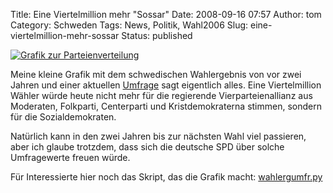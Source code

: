Title: Eine Viertelmillion mehr "Sossar"
Date: 2008-09-16 07:57
Author: tom
Category: Schweden
Tags: News, Politik, Wahl2006
Slug: eine-viertelmillion-mehr-sossar
Status: published

[![Grafik zur
Parteienverteilung](/pic/wahlergumfr.png "Grafik zur Parteienverteilung")](/pic/wahlergumfr_l.png)

Meine kleine Grafik mit dem schwedischen Wahlergebnis von vor zwei
Jahren und einer aktuellen
[Umfrage](http://www.dn.se/DNet/jsp/polopoly.jsp?d=1042&a=828663) sagt
eigentlich alles. Eine Viertelmillion Wähler würde heute nicht mehr für
die regierende Vierparteienallianz aus Moderaten, Folkparti, Centerparti
und Kristdemokraterna stimmen, sondern für die Sozialdemokraten.

Natürlich kann in den zwei Jahren bis zur nächsten Wahl viel passieren,
aber ich glaube trotzdem, dass sich die deutsche SPD über solche
Umfragewerte freuen würde.

Für Interessierte hier noch das Skript, das die Grafik macht:
[wahlergumfr.py](/pic/wahlergumfr.py)

